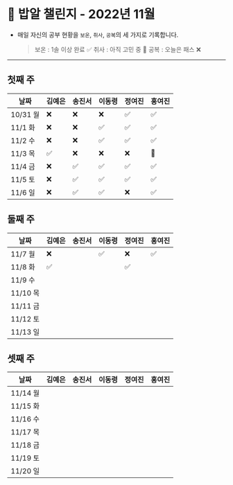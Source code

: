 # 🍚 밥알 챌린지 - 2022년 11월
- 매일 자신의 공부 현황을 `보온`, `취사`, `공복`의 세 가지로 기록합니다.
    
    > 보온 : 1솔 이상 완료 ✅
    취사 : 아직 고민 중 🤔
    공복 : 오늘은 패스 ❌
---

## 첫째 주
**날짜**|김예은|송진서|이동령|정여진|홍여진
---|---|---|---|---|---
10/31 월|❌|❌|❌|✅|✅
11/1 화|❌|❌|✅|✅|✅
11/2 수|❌|❌|✅|✅|✅
11/3 목|✅|❌|❌|❌|🤔
11/4 금|❌ |✅|✅|✅|✅
11/5 토|❌ |✅|✅|✅|✅
11/6 일|❌ |✅|✅|❌|✅

## 둘째 주
**날짜**|김예은|송진서|이동령|정여진|홍여진
---|---|---|---|---|---
11/7 월|❌ | |✅|❌|✅
11/8 화|✅ | | |✅|
11/9 수| | | | |
11/10 목| | | | |
11/11 금| | | | |
11/12 토| | | | |
11/13 일| | | | |

## 셋째 주
**날짜**|김예은|송진서|이동령|정여진|홍여진
---|---|---|---|---|---
11/14 월| | | | |
11/15 화| | | | |
11/16 수| | | | |
11/17 목| | | | |
11/18 금| | | | |
11/19 토| | | | |
11/20 일| | | | |
